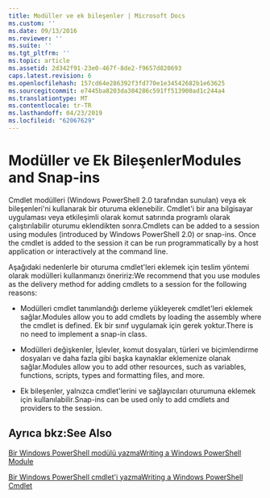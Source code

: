```yaml
---
title: Modüller ve ek bileşenler | Microsoft Docs
ms.custom: ''
ms.date: 09/13/2016
ms.reviewer: ''
ms.suite: ''
ms.tgt_pltfrm: ''
ms.topic: article
ms.assetid: 2d342f91-23e0-467f-8de2-f9657d820693
caps.latest.revision: 6
ms.openlocfilehash: 157cd64e286392f3fd770e1e34542682b1e63625
ms.sourcegitcommit: e7445ba8203da304286c591ff513900ad1c244a4
ms.translationtype: MT
ms.contentlocale: tr-TR
ms.lasthandoff: 04/23/2019
ms.locfileid: "62067629"
---
```

# <a name="modules-and-snap-ins"></a><span data-ttu-id="72087-102">Modüller ve Ek Bileşenler</span><span class="sxs-lookup"><span data-stu-id="72087-102">Modules and Snap-ins</span></span>

<span data-ttu-id="72087-103">Cmdlet modülleri (Windows PowerShell 2.0 tarafından sunulan) veya ek bileşenleri'ni kullanarak bir oturuma eklenebilir. Cmdlet'i bir ana bilgisayar uygulaması veya etkileşimli olarak komut satırında programlı olarak çalıştırılabilir oturumu eklendikten sonra.</span><span class="sxs-lookup"><span data-stu-id="72087-103">Cmdlets can be added to a session using modules (introduced by Windows PowerShell 2.0) or snap-ins. Once the cmdlet is added to the session it can be run programmatically by a host application or interactively at the command line.</span></span>

<span data-ttu-id="72087-104">Aşağıdaki nedenlerle bir oturuma cmdlet'leri eklemek için teslim yöntemi olarak modülleri kullanmanızı öneririz:</span><span class="sxs-lookup"><span data-stu-id="72087-104">We recommend that you use modules as the delivery method for adding cmdlets to a session for the following reasons:</span></span>

- <span data-ttu-id="72087-105">Modülleri cmdlet tanımlandığı derleme yükleyerek cmdlet'leri eklemek sağlar.</span><span class="sxs-lookup"><span data-stu-id="72087-105">Modules allow you to add cmdlets by loading the assembly where the cmdlet is defined.</span></span> <span data-ttu-id="72087-106">Ek bir sınıf uygulamak için gerek yoktur.</span><span class="sxs-lookup"><span data-stu-id="72087-106">There is no need to implement a snap-in class.</span></span>

- <span data-ttu-id="72087-107">Modülleri değişkenler, İşlevler, komut dosyaları, türleri ve biçimlendirme dosyaları ve daha fazla gibi başka kaynaklar eklemenize olanak sağlar.</span><span class="sxs-lookup"><span data-stu-id="72087-107">Modules allow you to add other resources, such as variables, functions, scripts, types and formatting files, and more.</span></span>

- <span data-ttu-id="72087-108">Ek bileşenler, yalnızca cmdlet'lerini ve sağlayıcıları oturumuna eklemek için kullanılabilir.</span><span class="sxs-lookup"><span data-stu-id="72087-108">Snap-ins can be used only to add cmdlets and providers to the session.</span></span>

## <a name="see-also"></a><span data-ttu-id="72087-109">Ayrıca bkz:</span><span class="sxs-lookup"><span data-stu-id="72087-109">See Also</span></span>

[<span data-ttu-id="72087-110">Bir Windows PowerShell modülü yazma</span><span class="sxs-lookup"><span data-stu-id="72087-110">Writing a Windows PowerShell Module</span></span>](../module/writing-a-windows-powershell-module.md)

[<span data-ttu-id="72087-111">Bir Windows PowerShell cmdlet'i yazma</span><span class="sxs-lookup"><span data-stu-id="72087-111">Writing a Windows PowerShell Cmdlet</span></span>](./writing-a-windows-powershell-cmdlet.md)
